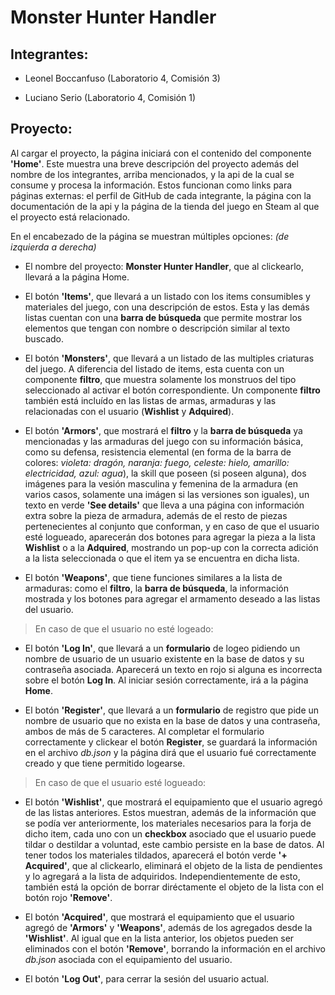 # Monster Hunter Handler

## Integrantes:

  - Leonel Boccanfuso (Laboratorio 4, Comisión 3)

  - Luciano Serio (Laboratorio 4, Comisión 1)

## Proyecto:

Al cargar el proyecto, la página iniciará con el contenido del componente **'Home'**. Este muestra una breve descripción del proyecto además del nombre de los integrantes, arriba mencionados, y la api de la cual se consume y procesa la información. Estos funcionan como links para páginas externas: el perfil de GitHub de cada integrante, la página con la documentación de la api y la página de la tienda del juego en Steam al que el proyecto está relacionado.

En el encabezado de la página se muestran múltiples opciones: *(de izquierda a derecha)*

  - El nombre del proyecto: **Monster Hunter Handler**, que al clickearlo, llevará a la página Home.

  - El botón **'Items'**, que llevará a un listado con los items consumibles y materiales del juego, con una descripción de estos.  Esta y las demás listas cuentan con una **barra de búsqueda** que permite mostrar los elementos que tengan con nombre o descripción similar al texto buscado.

  - El botón **'Monsters'**, que llevará a un listado de las multiples criaturas del juego. A diferencia del listado de items, esta cuenta con un componente **filtro**, que muestra solamente los monstruos del tipo seleccionado al activar el botón correspondiente. Un componente **filtro** también está incluído en las listas de armas, armaduras y las relacionadas con el usuario (**Wishlist** y **Adquired**).

  - El botón **'Armors'**, que mostrará el **filtro** y la **barra de búsqueda** ya mencionadas y las armaduras del juego con su información básica, como su defensa, resistencia elemental (en forma de la barra de colores: *violeta: dragón, naranja: fuego, celeste: hielo, amarillo: electricidad, azul: agua*), la skill que poseen (si poseen alguna), dos imágenes para la vesión masculina y femenina de la armadura (en varios casos, solamente una imágen si las versiones son iguales), un texto en verde **'See details'** que lleva a una página con información extra sobre la pieza de armadura, además de el resto de piezas pertenecientes al conjunto que conforman, y en caso de que el usuario esté logueado, aparecerán dos botones para agregar la pieza a la lista **Wishlist** o a la **Adquired**, mostrando un pop-up con la correcta adición a la lista seleccionada o que el item ya se encuentra en dicha lista.

  - El botón **'Weapons'**, que tiene funciones similares a la lista de armaduras: como el **filtro**, la **barra de búsqueda**, la información mostrada y los botones para agregar el armamento deseado a las listas del usuario.

  > En caso de que el usuario no esté logeado:
    
  - El botón **'Log In'**, que llevará a un **formulario** de logeo pidiendo un nombre de usuario de un usuario existente en la base de datos y su contraseña asociada. Aparecerá un texto en rojo si alguna es incorrecta sobre el botón **Log In**. Al iniciar sesión correctamente, irá a la página **Home**.
    
  - El botón **'Register'**, que llevará a un **formulario** de registro que pide un nombre de usuario que no exista en la base de datos y una contraseña, ambos de más de 5 caracteres. Al completar el formulario correctamente y clickear el botón **Register**, se guardará la información en el archivo *db.json* y la página dirá que el usuario fué correctamente creado y que tiene permitido logearse.

  > En caso de que el usuario esté logueado:
    
  - El botón **'Wishlist'**, que mostrará el equipamiento que el usuario agregó de las listas anteriores. Estos muestran, además de la información que se podía ver anteriormente, los materiales necesarios para la forja de dicho item, cada uno con un **checkbox** asociado que el usuario puede tildar o destildar a voluntad, este cambio persiste en la base de datos. Al tener todos los materiales tildados, aparecerá el botón verde **'+ Acquired'**, que al clickearlo, eliminará el objeto de la lista de pendientes y lo agregará a la lista de adquiridos. Independientemente de esto, también está la opción de borrar diréctamente el objeto de la lista con el botón rojo **'Remove'**.
    
  - El botón **'Acquired'**, que mostrará el equipamiento que el usuario agregó de **'Armors'** y **'Weapons'**, además de los agregados desde la **'Wishlist'**. Al igual que en la lista anterior, los objetos pueden ser eliminados con el botón **'Remove'**, borrando la información en el archivo *db.json* asociada con el equipamiento del usuario. 
    
  - El botón **'Log Out'**, para cerrar la sesión del usuario actual. 

